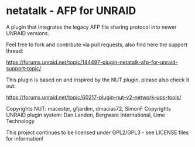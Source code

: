 # netatalk - AFP for UNRAID

A plugin that integrates the legacy AFP file sharing protocol into newer UNRAID versions.

Feel free to fork and contribute via pull requests, also find here the support thread:

https://forums.unraid.net/topic/144497-plugin-netatalk-afp-for-unraid-support-topic/

This plugin is based on and inspired by the NUT plugin, please also check it out:

https://forums.unraid.net/topic/60217-plugin-nut-v2-network-ups-tools/

Copyrights NUT: macester, gfjardim, dmacias72, SimonF
Copyrights UNRAID plugin system: Dan Landon, Bergware International, Lime Technology 

This project continues to be licensed under GPL2/GPL3 - see LICENSE files for information!